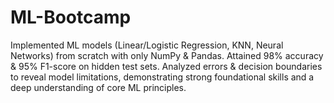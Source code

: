 # ML-Bootcamp
Implemented ML models (Linear/Logistic Regression, KNN, Neural Networks) from scratch with only NumPy &amp; Pandas. Attained 98% accuracy &amp; 95% F1-score on hidden test sets. Analyzed errors &amp; decision boundaries to reveal model limitations, demonstrating strong foundational skills and a deep understanding of core ML principles.
